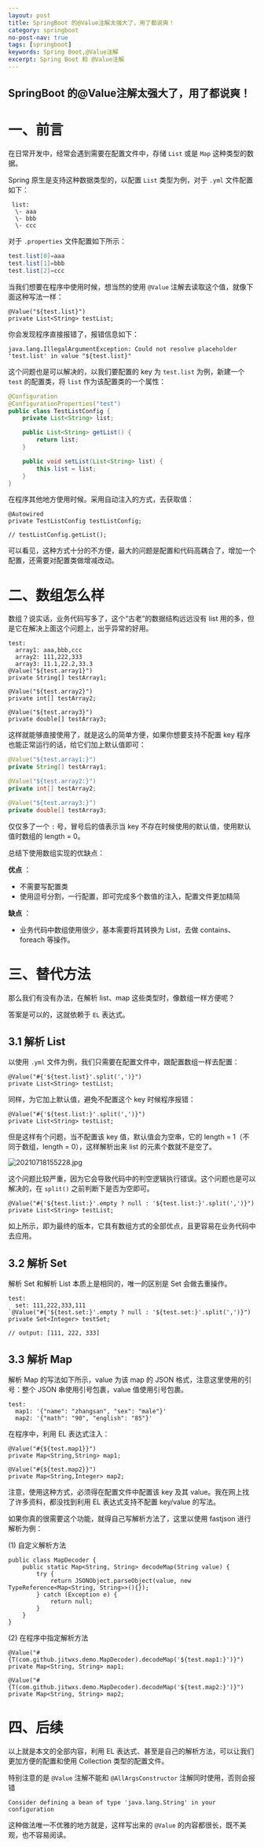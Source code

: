 ```yaml
---
layout: post
title: SpringBoot 的@Value注解太强大了，用了都说爽！
category: springboot
no-post-nav: true
tags: [springboot]
keywords: Spring Boot,@Value注解
excerpt: Spring Boot 和 @Value注解
---
```


## SpringBoot 的@Value注解太强大了，用了都说爽！



# **一、前言**



在日常开发中，经常会遇到需要在配置文件中，存储 `List` 或是 `Map` 这种类型的数据。

Spring 原生是支持这种数据类型的，以配置 `List` 类型为例，对于 `.yml` 文件配置如下：

```test:
 list:
  \- aaa
  \- bbb
  \- ccc
```

对于 `.properties` 文件配置如下所示：

```java
test.list[0]=aaa
test.list[1]=bbb
test.list[2]=ccc
```

当我们想要在程序中使用时候，想当然的使用 `@Value` 注解去读取这个值，就像下面这种写法一样：

```@Value("${test.list}")
@Value("${test.list}")
private List<String> testList;
```

你会发现程序直接报错了，报错信息如下：

```
java.lang.IllegalArgumentException: Could not resolve placeholder 'test.list' in value "${test.list}"
```



这个问题也是可以解决的，以我们要配置的 key 为 `test.list` 为例，新建一个 `test` 的配置类，将 `list` 作为该配置类的一个属性：

```java
@Configuration
@ConfigurationProperties("test")
public class TestListConfig {
    private List<String> list;

    public List<String> getList() {
        return list;
    }

    public void setList(List<String> list) {
        this.list = list;
    }
}
```

 在程序其他地方使用时候。采用自动注入的方式，去获取值：

```
@Autowired
private TestListConfig testListConfig;

// testListConfig.getList();
```

可以看见，这种方式十分的不方便，最大的问题是配置和代码高耦合了，增加一个配置，还需要对配置类做增减改动。

# 二、数组怎么样

数组？说实话，业务代码写多了，这个“古老”的数据结构远远没有 list 用的多，但是它在解决上面这个问题上，出乎异常的好用。

```
test:
  array1: aaa,bbb,ccc
  array2: 111,222,333
  array3: 11.1,22.2,33.3
@Value("${test.array1}")
private String[] testArray1;

@Value("${test.array2}")
private int[] testArray2;

@Value("${test.array3}")
private double[] testArray3;
```

这样就能够直接使用了，就是这么的简单方便，如果你想要支持不配置 key 程序也能正常运行的话，给它们加上默认值即可：

```java
@Value("${test.array1:}")
private String[] testArray1;

@Value("${test.array2:}")
private int[] testArray2;

@Value("${test.array3:}")
private double[] testArray3;
```

仅仅多了一个 `:` 号，冒号后的值表示当 key 不存在时候使用的默认值，使用默认值时数组的 length = 0。

总结下使用数组实现的优缺点：

**优点** ：

- 不需要写配置类
- 使用逗号分割，一行配置，即可完成多个数值的注入，配置文件更加精简

**缺点** ：

- 业务代码中数组使用很少，基本需要将其转换为 List，去做 contains、foreach 等操作。

# 三、替代方法

那么我们有没有办法，在解析 list、map 这些类型时，像数组一样方便呢？

答案是可以的，这就依赖于 `EL` 表达式。

## 3.1 解析 List

以使用 `.yml` 文件为例，我们只需要在配置文件中，跟配置数组一样去配置：

```
@Value("#{'${test.list}'.split(',')}")
private List<String> testList;
```

同样，为它加上默认值，避免不配置这个 key 时候程序报错：

```
@Value("#{'${test.list:}'.split(',')}")
private List<String> testList;
```

但是这样有个问题，当不配置该 key 值，默认值会为空串，它的 length = 1（不同于数组，length = 0），这样解析出来 list 的元素个数就不是空了。

![20210718155228.jpg](http://wangyl93.github.io/assets\images\2021\20210718155228.jpg)

这个问题比较严重，因为它会导致代码中的判空逻辑执行错误。这个问题也是可以解决的，在 `split()` 之前判断下是否为空即可。

```
@Value("#{'${test.list:}'.empty ? null : '${test.list:}'.split(',')}")
private List<String> testList;
```

如上所示，即为最终的版本，它具有数组方式的全部优点，且更容易在业务代码中去应用。

## 3.2 解析 Set

解析 Set 和解析 List 本质上是相同的，唯一的区别是 Set 会做去重操作。

```
test:
  set: 111,222,333,111
`@Value("#{'${test.set:}'.empty ? null : '${test.set:}'.split(',')}")
private Set<Integer> testSet;

// output: [111, 222, 333]
```

## 3.3 解析 Map

解析 Map 的写法如下所示，value 为该 map 的 JSON 格式，注意这里使用的引号：整个 JSON 串使用引号包裹，value 值使用引号包裹。

```
test:
  map1: '{"name": "zhangsan", "sex": "male"}'
  map2: '{"math": "90", "english": "85"}'
```

在程序中，利用 EL 表达式注入：

```
@Value("#{${test.map1}}")
private Map<String,String> map1;

@Value("#{${test.map2}}")
private Map<String,Integer> map2;
```

注意，使用这种方式，必须得在配置文件中配置该 key 及其 value。我在网上找了许多资料，都没找到利用 EL 表达式支持不配置 key/value 的写法。

如果你真的很需要这个功能，就得自己写解析方法了，这里以使用 fastjson 进行解析为例：

(1) 自定义解析方法

```
public class MapDecoder {
    public static Map<String, String> decodeMap(String value) {
        try {
            return JSONObject.parseObject(value, new TypeReference<Map<String, String>>(){});
        } catch (Exception e) {
            return null;
        }
    }
}
```

(2) 在程序中指定解析方法

```
@Value("#{T(com.github.jitwxs.demo.MapDecoder).decodeMap('${test.map1:}')}")
private Map<String, String> map1;

@Value("#{T(com.github.jitwxs.demo.MapDecoder).decodeMap('${test.map2:}')}")
private Map<String, String> map2;
```

# 四、后续

以上就是本文的全部内容，利用 EL 表达式、甚至是自己的解析方法，可以让我们更加方便的配置和使用 Collection 类型的配置文件。

特别注意的是 `@Value` 注解不能和 `@AllArgsConstructor` 注解同时使用，否则会报错

```
Consider defining a bean of type 'java.lang.String' in your configuration
```

这种做法唯一不优雅的地方就是，这样写出来的 `@Value` 的内容都很长，既不美观，也不容易阅读。

